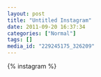 ```yaml
---
layout: post
title: "Untitled Instagram"
date: 2011-09-20 16:37:34
categories: ["Normal"]
tags: []
media_id: "229245175_326209"
---
```


{% instagram %}
